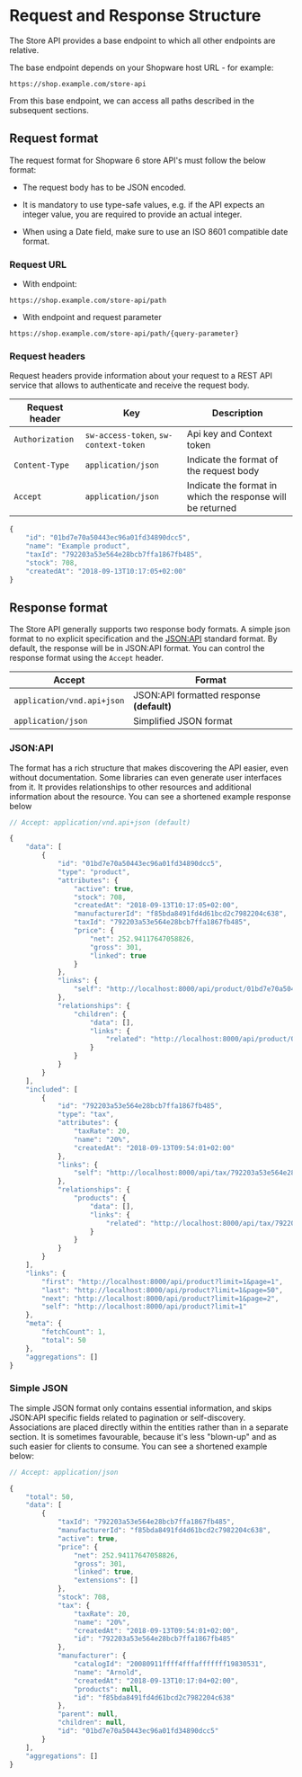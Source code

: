 # Request and Response Structure

The Store API provides a base endpoint to which all other endpoints are relative.

The base endpoint depends on your Shopware host URL - for example:

```text
https://shop.example.com/store-api
```

From this base endpoint, we can access all paths described in the subsequent sections.

## Request format

The request format for Shopware 6 store API's must follow the below format:

* The request body has to be JSON encoded.

* It is mandatory to use type-safe values, e.g. if the API expects an integer value, you are required to provide an actual integer.

* When using a Date field, make sure to use an ISO 8601 compatible date format.

### Request URL

* With endpoint:

```text
https://shop.example.com/store-api/path
```

* With endpoint and request parameter

```text
https://shop.example.com/store-api/path/{query-parameter}
```

### Request headers

Request headers provide information about your request to a REST API service that allows to authenticate and receive the request body.

| Request header              | Key                                    | Description                                     |
| --------------------------- | ---------------------------------------|-------------------------------------------------|
| `Authorization`             | `sw-access-token`, `sw-context-token`  | Api key and Context token                       |
| `Content-Type`              | `application/json`                     | Indicate the format of the request body         |
| `Accept`                    | `application/json`                     | Indicate the format in which the response will be returned |

```javascript
{
    "id": "01bd7e70a50443ec96a01fd34890dcc5",
    "name": "Example product",
    "taxId": "792203a53e564e28bcb7ffa1867fb485",
    "stock": 708,
    "createdAt": "2018-09-13T10:17:05+02:00"
}
```

## Response format

The Store API generally supports two response body formats. A simple json format to no explicit specification and the [JSON:API](http://jsonapi.org/) standard format. By default, the response will be in JSON:API format. You can control the response format using the `Accept` header.

| Accept                      | Format                                    |
| --------------------------- | ----------------------------------------- |
| `application/vnd.api+json`  | JSON:API formatted response **(default)** |
| `application/json`          | Simplified JSON format                    |

### JSON:API

The format has a rich structure that makes discovering the API easier, even without documentation. Some libraries can even generate user interfaces from it. It provides relationships to other resources and additional information about the resource. You can see a shortened example response below

```javascript
// Accept: application/vnd.api+json (default)

{
    "data": [
        {
            "id": "01bd7e70a50443ec96a01fd34890dcc5",
            "type": "product",
            "attributes": {
                "active": true,
                "stock": 708,
                "createdAt": "2018-09-13T10:17:05+02:00",
                "manufacturerId": "f85bda8491fd4d61bcd2c7982204c638",
                "taxId": "792203a53e564e28bcb7ffa1867fb485",
                "price": {
                    "net": 252.94117647058826,
                    "gross": 301,
                    "linked": true
                }
            },
            "links": {
                "self": "http://localhost:8000/api/product/01bd7e70a50443ec96a01fd34890dcc5"
            },
            "relationships": {
                "children": {
                    "data": [],
                    "links": {
                        "related": "http://localhost:8000/api/product/01bd7e70a50443ec96a01fd34890dcc5/children"
                    }
                }
            }
        }
    ],
    "included": [
        {
            "id": "792203a53e564e28bcb7ffa1867fb485",
            "type": "tax",
            "attributes": {
                "taxRate": 20,
                "name": "20%",
                "createdAt": "2018-09-13T09:54:01+02:00"
            },
            "links": {
                "self": "http://localhost:8000/api/tax/792203a53e564e28bcb7ffa1867fb485"
            },
            "relationships": {
                "products": {
                    "data": [],
                    "links": {
                        "related": "http://localhost:8000/api/tax/792203a53e564e28bcb7ffa1867fb485/products"
                    }
                }
            }
        }
    ],
    "links": {
        "first": "http://localhost:8000/api/product?limit=1&page=1",
        "last": "http://localhost:8000/api/product?limit=1&page=50",
        "next": "http://localhost:8000/api/product?limit=1&page=2",
        "self": "http://localhost:8000/api/product?limit=1"
    },
    "meta": {
        "fetchCount": 1,
        "total": 50
    },
    "aggregations": []
}
```

### Simple JSON

The simple JSON format only contains essential information, and skips JSON:API specific fields related to pagination or self-discovery. Associations are placed directly within the entities rather than in a separate section. It is sometimes favourable, because it's less "blown-up" and as such easier for clients to consume. You can see a shortened example below:

```javascript
// Accept: application/json

{
    "total": 50,
    "data": [
        {
            "taxId": "792203a53e564e28bcb7ffa1867fb485",
            "manufacturerId": "f85bda8491fd4d61bcd2c7982204c638",
            "active": true,
            "price": {
                "net": 252.94117647058826,
                "gross": 301,
                "linked": true,
                "extensions": []
            },
            "stock": 708,
            "tax": {
                "taxRate": 20,
                "name": "20%",
                "createdAt": "2018-09-13T09:54:01+02:00",
                "id": "792203a53e564e28bcb7ffa1867fb485"
            },
            "manufacturer": {
                "catalogId": "20080911ffff4fffafffffff19830531",
                "name": "Arnold",
                "createdAt": "2018-09-13T10:17:04+02:00",
                "products": null,
                "id": "f85bda8491fd4d61bcd2c7982204c638"
            },
            "parent": null,
            "children": null,
            "id": "01bd7e70a50443ec96a01fd34890dcc5"
        }
    ],
    "aggregations": []
}
```
